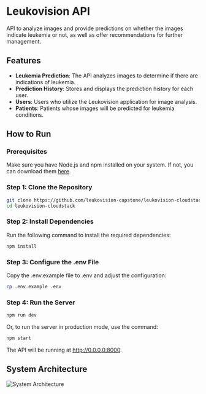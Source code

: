 # Leukovision API

API to analyze images and provide predictions on whether the images indicate leukemia or not, as well as offer recommendations for further management.

## Features

- **Leukemia Prediction**: The API analyzes images to determine if there are indications of leukemia.
- **Prediction History**: Stores and displays the prediction history for each user.
- **Users**: Users who utilize the Leukovision application for image analysis.
- **Patients**: Patients whose images will be predicted for leukemia conditions.

## How to Run

### Prerequisites

Make sure you have Node.js and npm installed on your system. If not, you can download them [here](https://nodejs.org/).

### Step 1: Clone the Repository

```bash
git clone https://github.com/leukovision-capstone/leukovision-cloudstack.git
cd leukovision-cloudstack
```
### Step 2: Install Dependencies

Run the following command to install the required dependencies:

```bash
npm install
```

### Step 3: Configure the .env File
Copy the .env.example file to .env and adjust the configuration:
```bash
cp .env.example .env
```

### Step 4: Run the Server
```bash
npm run dev
```
Or, to run the server in production mode, use the command:
```bash
npm start
```

The API will be running at http://0.0.0.0:8000.

## System Architecture
![System Architecture](https://1drv.ms/i/c/e8dc7f824c2cf48c/EaHIWDcy-sNGtosGPmn9aeMBph2PoO8olL6Six_nO05kpg?e=AxLrSk)
